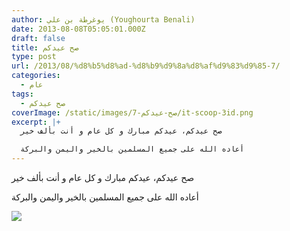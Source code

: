 ```yaml
---
author: يوغرطة بن علي (Youghourta Benali)
date: 2013-08-08T05:05:01.000Z
draft: false
title: صح عيدكم
type: post
url: /2013/08/%d8%b5%d8%ad-%d8%b9%d9%8a%d8%af%d9%83%d9%85-7/
categories:
  - عام
tags:
  - صح عيدكم
coverImage: /static/images/صح-عيدكم-7/it-scoop-3id.png
excerpt: |+
  صح عيدكم، عيدكم مبارك و كل عام و أنت بألف خير

  أعاده الله على جميع المسلمين بالخير واليمن والبركة
---
```

صح عيدكم، عيدكم مبارك و كل عام و أنت بألف خير

أعاده الله على جميع المسلمين بالخير واليمن والبركة

![](/static/images/صح-عيدكم-7/it-scoop-3id.png)
